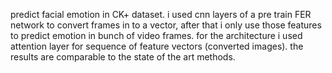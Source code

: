 predict facial emotion in CK+ dataset.
i used cnn layers of a pre train FER network to convert frames in to a vector, after that i only use those features to predict emotion in bunch of video frames.
for the architecture i used attention layer for sequence of feature vectors (converted images).
the results are comparable to the state of the art methods.
